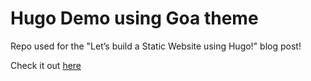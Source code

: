 # Hugo Demo using Goa theme 

Repo used for the "Let’s build a Static Website using Hugo!" blog post!

Check it out [here](https://atouati.com/posts/2019/12/lets-build-a-static-website-using-hugo/)
